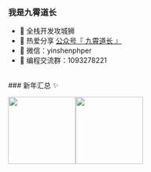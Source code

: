 ### 我是九霄道长 

- 🐧 全栈开发攻城狮
- 🌱 热爱分享 <a href="" target="_blank">公众号『 九霄道长 』</a>
- 💬 微信：yinshenphper
- 👬 编程交流群：1093278221

<br/>
### 新年汇总 ✨

<img align="" height="137px" src="https://github-readme-stats.vercel.app/api?username=jiuxiaoer&hide_title=true&hide_border=true&show_icons=true&include_all_commits=true&line_height=21&bg_color=0,EC6C6C,FFD479,FFFC79,73FA79&theme=graywhite&locale=cn" /><img align="" height="137px" src="https://github-readme-stats.vercel.app/api/top-langs/?username=jiuxiaoer&hide_title=true&hide_border=true&layout=compact&bg_color=0,73FA79,73FDFF,D783FF&theme=graywhite&locale=cn" />
